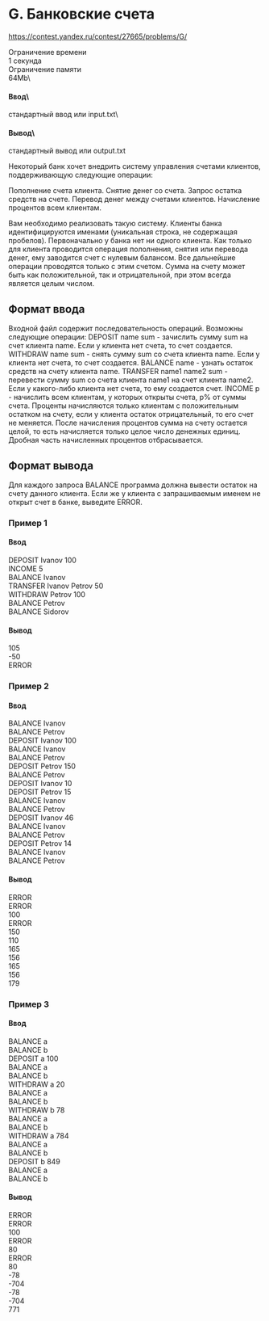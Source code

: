 # G. Банковские счета
https://contest.yandex.ru/contest/27665/problems/G/

Ограничение времени\
1 секунда\
Ограничение памяти\
64Mb\
#### Ввод\
стандартный ввод или input.txt\
#### Вывод\
стандартный вывод или output.txt

Некоторый банк хочет внедрить систему управления счетами клиентов, поддерживающую следующие операции:

Пополнение счета клиента. Снятие денег со счета. Запрос остатка средств на счете. Перевод денег между счетами клиентов. Начисление процентов всем клиентам.

Вам необходимо реализовать такую систему. Клиенты банка идентифицируются именами (уникальная строка, не содержащая пробелов). Первоначально у банка нет ни одного клиента. Как только для клиента проводится операция пололнения, снятия или перевода денег, ему заводится счет с нулевым балансом. Все дальнейшие операции проводятся только с этим счетом. Сумма на счету может быть как положительной, так и отрицательной, при этом всегда является целым числом.

## Формат ввода

Входной файл содержит последовательность операций. Возможны следующие операции: DEPOSIT name sum - зачислить сумму sum на счет клиента name. Если у клиента нет счета, то счет создается. WITHDRAW name sum - снять сумму sum со счета клиента name. Если у клиента нет счета, то счет создается. BALANCE name - узнать остаток средств на счету клиента name. TRANSFER name1 name2 sum - перевести сумму sum со счета клиента name1 на счет клиента name2. Если у какого-либо клиента нет счета, то ему создается счет. INCOME p - начислить всем клиентам, у которых открыты счета, p% от суммы счета. Проценты начисляются только клиентам с положительным остатком на счету, если у клиента остаток отрицательный, то его счет не меняется. После начисления процентов сумма на счету остается целой, то есть начисляется только целое число денежных единиц. Дробная часть начисленных процентов отбрасывается.

## Формат вывода

Для каждого запроса BALANCE программа должна вывести остаток на счету данного клиента. Если же у клиента с запрашиваемым именем не открыт счет в банке, выведите ERROR.

### Пример 1
#### Ввод
DEPOSIT Ivanov 100\
INCOME 5\
BALANCE Ivanov\
TRANSFER Ivanov Petrov 50\
WITHDRAW Petrov 100\
BALANCE Petrov\
BALANCE Sidorov

#### Вывод
105\
-50\
ERROR

### Пример 2
#### Ввод
BALANCE Ivanov\
BALANCE Petrov\
DEPOSIT Ivanov 100\
BALANCE Ivanov\
BALANCE Petrov\
DEPOSIT Petrov 150\
BALANCE Petrov\
DEPOSIT Ivanov 10\
DEPOSIT Petrov 15\
BALANCE Ivanov\
BALANCE Petrov\
DEPOSIT Ivanov 46\
BALANCE Ivanov\
BALANCE Petrov\
DEPOSIT Petrov 14\
BALANCE Ivanov\
BALANCE Petrov

#### Вывод
ERROR\
ERROR\
100\
ERROR\
150\
110\
165\
156\
165\
156\
179

### Пример 3

#### Ввод
BALANCE a\
BALANCE b\
DEPOSIT a 100\
BALANCE a\
BALANCE b\
WITHDRAW a 20\
BALANCE a\
BALANCE b\
WITHDRAW b 78\
BALANCE a\
BALANCE b\
WITHDRAW a 784\
BALANCE a\
BALANCE b\
DEPOSIT b 849\
BALANCE a\
BALANCE b
#### Вывод
ERROR\
ERROR\
100\
ERROR\
80\
ERROR\
80\
-78\
-704\
-78\
-704\
771